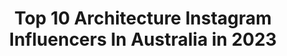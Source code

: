 ---
title: Top 10 Architecture Instagram Influencers In Australia in 2023
description: >-
  Find top architecture Instagram influencers in Australia in 2023. Most popular hashtags: #architecture #ig #citygrammers.
platform: Instagram
hits: 197
text_top: See the best Instagram profiles on inBeat.
text_bottom: inBeat has 197 Instagram influencers like this in Australia for you to pitch.
profiles:
  - username: "aliceroberts_"
    fullname: >-
      |ALICE PAOLI ROBERTS|
    bio: >-
      French & Australian ☺️ 📍SYDNEY 💍 Owner & creative director @the.littl @littlswim 🎓 Interior Architecture 📧 alice@neonmodelmanagement.com
    location: "Australia"
    followers: 466855
    engagement: 195
    commentsToLikes: 0.011019
    id: ck0tsjiet01lz0i19z0yvxx03
    verified: false
    hashtags: "#minetan, #minetanresults"
  - username: "minghan1004"
    fullname: >-
      Ming Han | Travel & Explore 🌏
    bio: >-
      Traveller | Photographer | Pharmacist 📷Sony A7iii 🇲🇾 Malaysian ❤️Travel | Hotel | Architecture | Landscape | Lifestyle 📬stanlylow@live.com
    location: "Australia"
    followers: 3033
    engagement: 2198
    commentsToLikes: 0.123029
    id: ckaortdemonvl0i78xdxywvkk
    verified: false
    hashtags: "#tourismmalaysia, #dronedaily, #uas10k, #discoverselangor"
  - username: "janbreckwoldt_photography"
    fullname: >-
      Jan Breckwoldt
    bio: >-
      Sydney based photographer. Originally from Hamburg, Germany. Loves travelling, landscape & architecture
    location: "Australia"
    followers: 10025
    engagement: 884
    commentsToLikes: 0.061927
    id: ck5cc62vhgsbm0i113kjfjb6w
    verified: false
    hashtags: "#seeaustralia, #weareexplorers, #canonaustralia, #tourismnsw"
  - username: "brisvegasdad"
    fullname: >-
      Timothy
    bio: >-
      Dad & husband to a kick-ass veterinarian. 🏳️‍🌈 Advocate. Lawyer & scholar at the confluence of tech, law & architecture. Weekend artist.
    location: "Australia"
    followers: 14262
    engagement: 667
    commentsToLikes: 0.081094
    id: ck0w5k7t441rl0i192x48taum
    verified: false
    hashtags: "#gaypride, #samesexmarriage, #loveislove, #brisbane"
  - username: "shaynebrooksimpson"
    fullname: >-
      S H A Y N E | B R O O K
    bio: >-
      Interior architecture student Agency: @themodelsau Email for enquires @ shaynebrooksimpson@gmail.com
    location: "Australia"
    followers: 40847
    engagement: 230
    commentsToLikes: 0.015999
    id: ck5c09seispm70i11vh21hzut
    verified: false
    hashtags: "#shaynebrookaesthetic, #supportlocalartists, #isolationart, #selfiemoment"
  - username: "wealthy.ld"
    fullname: >-
      Wealthy Lifestyle
    bio: >-
      •Luxury Realestate & Architecture• •Contact me by DM or by email at lndenterprises@icloud.com •Check out my other page @amg.ld
    location: "Australia"
    followers: 37424
    engagement: 215
    commentsToLikes: 0.076283
    id: ckapblaqd0b3j0i78vthxl24k
    verified: false
    hashtags: ""
  - username: "adamkanearchitects"
    fullname: >-
      Adam Kane Architects
    bio: >-
      Melbourne based Architecture and Interior Design Studio, passionate about creating timeless homes and spaces that exceed our clients’ expectations.
    location: "Australia"
    followers: 30314
    engagement: 293
    commentsToLikes: 0.017058
    id: ck0w3xhxlvsa80i19rgqkfnug
    verified: false
    hashtags: "#sydneyarchitecture, #adamkanearchitects, #melbourneinteriordesign, #melbournearchitect"
  - username: "johngollings"
    fullname: >-
      John Gollings
    bio: >-
      Australian based photographer specialising in architecture and cultural projects in Sth East Asia for publications, exhibitions and prints.
    location: "Australia"
    followers: 21740
    engagement: 266
    commentsToLikes: 0.033777
    id: ck0vyxk8p69y60i190kierm0c
    verified: false
    hashtags: "#melbourne, #vicawards20, #judithneilson, #australian"
  - username: "kevin.krautgartner"
    fullname: >-
      Kevin Krautgartner
    bio: >-
      Award winning Fine Art, Landscape and Architectural Photographer. Architecture Artworks → @kevin_krautgartner ↓ Selected prints ↓
    location: "Australia"
    followers: 11694
    engagement: 483
    commentsToLikes: 0.027297
    id: ck55jjicax5rh0i11he9luik1
    verified: false
    hashtags: ""
  - username: "skyscraping_magic"
    fullname: >-
      Skyscraping Magic
    bio: >-
      All kinds of magical architecture! #skyscraping_magic for a chance to be featured ⓐ stanish.stanishev Mods: @artur_anis_photo @veronang
    location: "Australia"
    followers: 86736
    engagement: 91
    commentsToLikes: 0.045879
    id: ck5znsyayp3em0i141rrjpnd9
    verified: false
    hashtags: ""
---